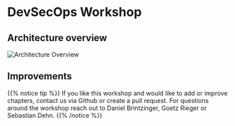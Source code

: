 # DevSecOps Workshop

## Architecture overview

![Architecture Overview](../images/workshop_architecure.png)

## Improvements
{{% notice tip %}}
If you like this workshop and would like to add or improve chapters, contact us via Github or create a pull request. 
For questions around the workshop reach out to Daniel Brintzinger, Goetz Rieger or Sebastian Dehn. 
{{% /notice %}}